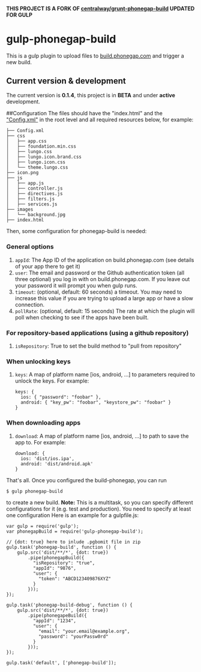 #### THIS PROJECT IS A FORK OF [centralway/grunt-phonegap-build](https://github.com/centralway/grunt-phonegap-build) UPDATED FOR GULP

# gulp-phonegap-build
This is a gulp plugin to upload files to [build.phonegap.com](http://build.phonegap.com) and trigger a new build.

## Current version & development
The current version is **0.1.4**, this project is in **BETA** and under **active** development.

##Configuration
The files should have the "index.html" and the ["Config.xml"](http://build.phonegap.com/docs/config-xml) in the root level and all required resources below, for example:

    ├── Config.xml
    ├── css
    │   ├── app.css
    │   ├── foundation.min.css
    │   ├── lungo.css
    │   ├── lungo.icon.brand.css
    │   ├── lungo.icon.css
    │   └── theme.lungo.css
    ├── icon.png
    ├── js
    │   ├── app.js
    │   ├── controller.js
    │   ├── directives.js
    │   ├── filters.js
    │   ├── services.js
    ├── images
    │   └── background.jpg
    ├── index.html

Then, some configuration for phonegap-build is needed:

### General options
 1. ```appId```: The App ID of the application on build.phonegap.com (see details of your app there to get it)
 2. ```user```: The email and password or the Github authentication token (all three optional) you log in with on build.phonegap.com. If you leave out your password it will prompt you when gulp runs.
 3. ```timeout```: (optional, default: 60 seconds) a timeout. You may need to increase this value if you are trying to upload a large app or have a slow connection.
 4. ```pollRate```: (optional, default: 15 seconds) The rate at which the plugin will poll when checking to see if the apps have been built.

### For repository-based applications (using a github repository)
1. ```isRepository```: True to set the build method to "pull from repository"

### When unlocking keys
 1. ```keys```: A map of platform name [ios, android, ...] to parameters required to unlock the keys. For example:

        keys: {
          ios: { "password": "foobar" },
          android: { "key_pw": "foobar", "keystore_pw": "foobar" }
        }

### When downloading apps
 1. ```download```: A map of platform name [ios, android, ...] to path to save the app to. For example:

        download: {
          ios: 'dist/ios.ipa',
          android: 'dist/android.apk'
        }

That's all. Once you configured the build-phonegap, you can run

    $ gulp phonegap-build
    

to create a new build.
**Note:** This is a multitask, so you can specify different configurations for it (e.g. test and production). You need to specify at least one configuration
Here is an example for a gulpfile.js:

    var gulp = require('gulp');
    var phonegapBuild = require('gulp-phonegap-build');

    // {dot: true} here to inlude .pgbomit file in zip
    gulp.task('phonegap-build', function () {
        gulp.src('dist/**/*', {dot: true})
            .pipe(phonegapBuild({
              "isRepository": "true",
              "appId": "9876",
              "user": {
                "token": "ABCD123409876XYZ"
              }
            }));
    });
    
    gulp.task('phonegap-build-debug', function () {
        gulp.src('dist/**/*', {dot: true})
            .pipe(phonegapeBuild({
              "appId": "1234",
              "user": {
                "email": "your.email@example.org",
                "password": "yourPassw0rd"
              }
            }));
    });
    
    gulp.task('default', ['phonegap-build']);

